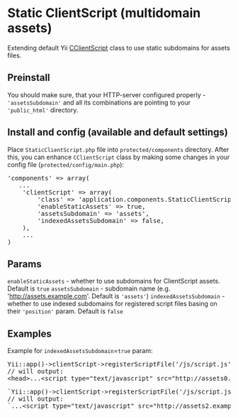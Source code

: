 Static ClientScript (multidomain assets)
========================================
Extending default Yii [CClientScript](https://github.com/yiisoft/yii/blob/master/framework/web/CClientScript.php) class to use static subdomains for assets files.

Preinstall
----------
You should make sure, that your HTTP-server configured properly - `'assetsSubdomain'` and all its combinations are pointing to your `'public_html'` directory.

Install and config (available and default settings)
---------------------------------------------------
Place `StaticClientScript.php` file into `protected/components` directory.
After this, you can enhance `CClientScript` class by making some changes in your config file (`protected/config/main.php`):

<pre>
'components' => array(
   ...
    'clientScript' => array(
        'class' => 'application.components.StaticClientScript',
        'enableStaticAssets' => true,
        'assetsSubdomain' => 'assets',
        'indexedAssetsSubdomain' => false,
    ),
    ...
)
</pre>

Params
------
`enableStaticAssets` - whether to use subdomains for ClientScript assets. Default is `true`
`assetsSubdomain` - subdomain name (e.g. 'http://assets.example.com'. Default is `'assets'`)
`indexedAssetsSubdomain` - whether to use indexed subdomains for registered script files basing on their `'position'` param. Default is `false`

Examples
--------
Example for `indexedAssetsSubdomain`=`true` param:

<pre>Yii::app()->clientScript->registerScriptFile('/js/script.js', CClientScript::POS_HEAD)
// will output:
&lt;head&gt;...&lt;script type=&quot;text/javascript&quot; src=&quot;http://assets0.example.com/js/script.js&quot;&gt;&lt;/script&gt;...&lt;/head&gt;&#10;</pre>

<pre>`Yii::app()->clientScript->registerScriptFile('/js/script.js', CClientScript::POS_END)`
// will output:
`...&lt;script type=&quot;text/javascript&quot; src=&quot;http://assets2.example.com/js/script.js&quot;&gt;&lt;/script&gt;&lt;/body&gt;`</pre>
